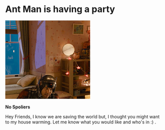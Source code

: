 # Ant Man is having a party 
![](.\Images\AntMan.gif)

**No Spoliers**

Hey Friends, I know we are saving the world but, I thought you might want to my house warming. 
Let me know what you would like and who's in :) .
```csharp --source-file .\test_humanizer\Program.cs --project .\test_humanizer\test_humanizer.csproj --region run
```
```csharp --source-file .\test_humanizer\Program.cs --project .\test_humanizer\test_humanizer.csproj --region run1
```
```csharp --source-file .\test_humanizer\Program.cs --project .\test_humanizer\test_humanizer.csproj --region run2
```
```csharp --source-file .\test_humanizer\Program.cs --project .\test_humanizer\test_humanizer.csproj --region run3
```